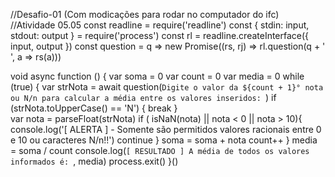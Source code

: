 //Desafio-01 (Com modicações para rodar no computador do ifc)
//Atividade 05.05
const readline = require('readline')
const { stdin: input, stdout: output } = require('process')
const rl = readline.createInterface({ input, output })
const question = q => new Promise((rs, rj) => rl.question(q + ' ', a => rs(a)))

void async function () {
    var soma = 0
    var count = 0
    var media = 0
    while (true) {
        var strNota = await question(`Digite o valor da ${count + 1}° nota ou N/n para calcular a média entre os valores inseridos: `)
        if (strNota.toUpperCase() == 'N') {
            break
        }     
        var nota = parseFloat(strNota)
        if ( isNaN(nota) || nota < 0 || nota > 10){
            console.log('[ ALERTA ] - Somente são permitidos valores racionais entre 0 e 10 ou caracteres N/n!!')
            continue
        }
        soma = soma + nota
        count++
    }
    media = soma / count
    console.log(`[ RESULTADO ] A média de todos os valores informados é: `, media)
    process.exit()
}()
